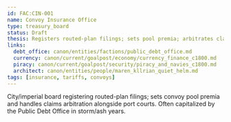 ```yaml
---
id: FAC:CIN-001
name: Convoy Insurance Office
type: treasury_board
status: Draft
thesis: Registers routed-plan filings; sets pool premia; arbitrates claims with port courts; capitalized in crisis by the Debt Office.
links:
  debt_office: canon/entities/factions/public_debt_office.md
  currency: canon/current/goalpost/economy/currency_finance_c1800.md
  piracy: canon/current/goalpost/security/piracy_and_navies_c1800.md
  architect: canon/entities/people/maren_kllrian_quiet_helm.md
tags: [insurance, tariffs, convoys]
---
```


City/imperial board registering routed-plan filings; sets convoy pool premia and handles claims arbitration alongside port courts. Often capitalized by the Public Debt Office in storm/ash years.
